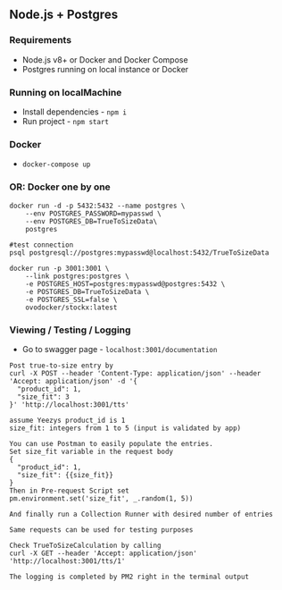 ## Node.js + Postgres

### Requirements

* Node.js v8+ or Docker and Docker Compose
* Postgres running on local instance or Docker

### Running on localMachine

* Install dependencies - `npm i`
* Run project - `npm start`

### Docker

* `docker-compose up`

### OR: Docker one by one
```
docker run -d -p 5432:5432 --name postgres \
    --env POSTGRES_PASSWORD=mypasswd \
    --env POSTGRES_DB=TrueToSizeData\
    postgres
```
```
#test connection
psql postgresql://postgres:mypasswd@localhost:5432/TrueToSizeData
```
```
docker run -p 3001:3001 \
    --link postgres:postgres \
    -e POSTGRES_HOST=postgres:mypasswd@postgres:5432 \
    -e POSTGRES_DB=TrueToSizeData \
    -e POSTGRES_SSL=false \
    ovodocker/stockx:latest
```
### Viewing / Testing / Logging

* Go to swagger page - `localhost:3001/documentation`
```
Post true-to-size entry by
curl -X POST --header 'Content-Type: application/json' --header 'Accept: application/json' -d '{
  "product_id": 1,
  "size_fit": 3
}' 'http://localhost:3001/tts'

assume Yeezys product_id is 1
size_fit: integers from 1 to 5 (input is validated by app)
```
```
You can use Postman to easily populate the entries.
Set size_fit variable in the request body
{
  "product_id": 1,
  "size_fit": {{size_fit}}
}
Then in Pre-request Script set
pm.environment.set('size_fit', _.random(1, 5))

And finally run a Collection Runner with desired number of entries

Same requests can be used for testing purposes
```
```
Check TrueToSizeCalculation by calling
curl -X GET --header 'Accept: application/json' 'http://localhost:3001/tts/1'
```
```
The logging is completed by PM2 right in the terminal output
```
